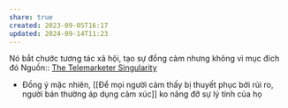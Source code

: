 ```yaml
---
share: true
created: 2023-09-05T16:17
updated: 2024-09-14T11:23
---
```

Nó bắt chước tương tác xã hội, tạo sự đồng cảm nhưng không vì mục đích đó
Nguồn:: [The Telemarketer Singularity](https://archive.ieet.org/articles/rinesi20150806.html)

- Đồng ý mặc nhiên, 
[[Để mọi người cảm thấy bị thuyết phục bởi rủi ro, người bán thường áp dụng cảm xúc]]
ko nâng đỡ sự lý tính của họ